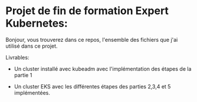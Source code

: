 # Projet de fin de formation Expert Kubernetes:
Bonjour, vous trouverez dans ce repos, l'ensemble des fichiers que j'ai 
utilisé  dans ce projet.

Livrables: 
- Un cluster installé avec kubeadm avec l'implémentation des
étapes de la partie 1

- Un cluster EKS avec les différentes étapes des parties 2,3,4 et 5
implémentées.

